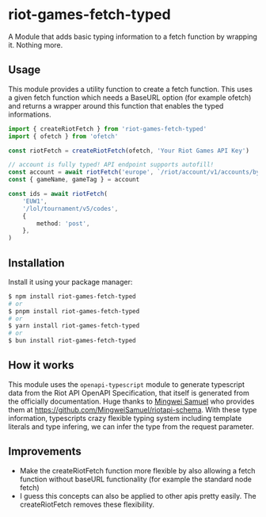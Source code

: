 # riot-games-fetch-typed

A Module that adds basic typing information to a fetch function by wrapping it. Nothing more.

## Usage

This module provides a utility function to create a fetch function. This uses a given fetch function which needs a BaseURL option (for example ofetch) and returns a wrapper around this function that enables the typed informations.

```typescript
import { createRiotFetch } from 'riot-games-fetch-typed'
import { ofetch } from 'ofetch'

const riotFetch = createRiotFetch(ofetch, 'Your Riot Games API Key')

// account is fully typed! API endpoint supports autofill!
const account = await riotFetch('europe', `/riot/account/v1/accounts/by-puuid/${puuid}`)
const { gameName, gameTag } = account

const ids = await riotFetch(
	'EUW1',
	'/lol/tournament/v5/codes',
	{
		method: 'post',
	},
)
```

## Installation

Install it using your package manager:

```bash
$ npm install riot-games-fetch-typed
# or
$ pnpm install riot-games-fetch-typed
# or
$ yarn install riot-games-fetch-typed
# or
$ bun install riot-games-fetch-typed
```

## How it works

This module uses the `openapi-typescript` module to generate typescript data from the Riot API OpenAPI Specification, that itself is generated from the officially documentation. Huge thanks to [Mingwei Samuel](https://github.com/MingweiSamuel) who provides them at https://github.com/MingweiSamuel/riotapi-schema. With these type information, typescripts crazy flexible typing system including template literals and type infering, we can infer the type from the request parameter.

## Improvements

- Make the createRiotFetch function more flexible by also allowing a fetch function without baseURL functionality (for example the standard node fetch)
- I guess this concepts can also be applied to other apis pretty easily. The createRiotFetch removes these flexibility.
